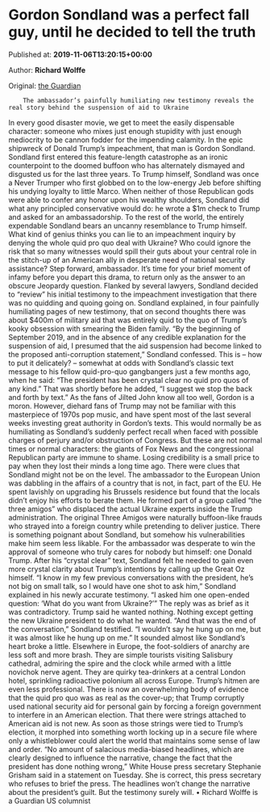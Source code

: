 
# Gordon Sondland was a perfect fall guy, until he decided to tell the truth

Published at: **2019-11-06T13:20:15+00:00**

Author: **Richard Wolffe**

Original: [the Guardian](https://www.theguardian.com/commentisfree/2019/nov/06/gordon-sondland-was-a-perfect-fall-guy-until-he-decided-to-tell-the-truth)


        The ambassador’s painfully humiliating new testimony reveals the real story behind the suspension of aid to Ukraine
      
In every good disaster movie, we get to meet the easily dispensable character: someone who mixes just enough stupidity with just enough mediocrity to be cannon fodder for the impending calamity.
In the epic shipwreck of Donald Trump’s impeachment, that man is Gordon Sondland.
Sondland first entered this feature-length catastrophe as an ironic counterpoint to the doomed buffoon who has alternately dismayed and disgusted us for the last three years.
To Trump himself, Sondland was once a Never Trumper who first globbed on to the low-energy Jeb before shifting his undying loyalty to little Marco. When neither of those Republican gods were able to confer any honor upon his wealthy shoulders, Sondland did what any principled conservative would do: he wrote a $1m check to Trump and asked for an ambassadorship.
To the rest of the world, the entirely expendable Sondland bears an uncanny resemblance to Trump himself. What kind of genius thinks you can lie to an impeachment inquiry by denying the whole quid pro quo deal with Ukraine? Who could ignore the risk that so many witnesses would spill their guts about your central role in the stitch-up of an American ally in desperate need of national security assistance?
Step forward, ambassador. It’s time for your brief moment of infamy before you depart this drama, to return only as the answer to an obscure Jeopardy question.
Flanked by several lawyers, Sondland decided to “review” his initial testimony to the impeachment investigation that there was no quidding and quoing going on. Sondland explained, in four painfully humiliating pages of new testimony, that on second thoughts there was about $400m of military aid that was entirely quid to the quo of Trump’s kooky obsession with smearing the Biden family.
“By the beginning of September 2019, and in the absence of any credible explanation for the suspension of aid, I presumed that the aid suspension had become linked to the proposed anti-corruption statement,” Sondland confessed.
This is – how to put it delicately? – somewhat at odds with Sondland’s classic text message to his fellow quid-pro-quo gangbangers just a few months ago, when he said: “The president has been crystal clear no quid pro quos of any kind.” That was shortly before he added, “I suggest we stop the back and forth by text.”
As the fans of Jilted John know all too well, Gordon is a moron. However, diehard fans of Trump may not be familiar with this masterpiece of 1970s pop music, and have spent most of the last several weeks investing great authority in Gordon’s texts.
This would normally be as humiliating as Sondland’s suddenly perfect recall when faced with possible charges of perjury and/or obstruction of Congress. But these are not normal times or normal characters: the giants of Fox News and the congressional Republican party are immune to shame. Losing credibility is a small price to pay when they lost their minds a long time ago.
There were clues that Sondland might not be on the level. The ambassador to the European Union was dabbling in the affairs of a country that is not, in fact, part of the EU. He spent lavishly on upgrading his Brussels residence but found that the locals didn’t enjoy his efforts to berate them.
He formed part of a group called “the three amigos” who displaced the actual Ukraine experts inside the Trump administration. The original Three Amigos were naturally buffoon-like frauds who strayed into a foreign country while pretending to deliver justice.
There is something poignant about Sondland, but somehow his vulnerabilities make him seem less likable. For the ambassador was desperate to win the approval of someone who truly cares for nobody but himself: one Donald Trump.
After his “crystal clear” text, Sondland felt he needed to gain even more crystal clarity about Trump’s intentions by calling up the Great Oz himself. “I know in my few previous conversations with the president, he’s not big on small talk, so I would have one shot to ask him,” Sondland explained in his newly accurate testimony. “I asked him one open-ended question: ‘What do you want from Ukraine?’”
The reply was as brief as it was contradictory. Trump said he wanted nothing. Nothing except getting the new Ukraine president to do what he wanted. “And that was the end of the conversation,” Sondland testified. “I wouldn’t say he hung up on me, but it was almost like he hung up on me.”
It sounded almost like Sondland’s heart broke a little.
Elsewhere in Europe, the foot-soldiers of anarchy are less soft and more brash. They are simple tourists visiting Salisbury cathedral, admiring the spire and the clock while armed with a little novichok nerve agent. They are quirky tea-drinkers at a central London hotel, sprinkling radioactive polonium all across Europe.
Trump’s hitmen are even less professional. There is now an overwhelming body of evidence that the quid pro quo was as real as the cover-up; that Trump corruptly used national security aid for personal gain by forcing a foreign government to interfere in an American election.
That there were strings attached to American aid is not new. As soon as those strings were tied to Trump’s election, it morphed into something worth locking up in a secure file where only a whistleblower could alert the world that maintains some sense of law and order.
“No amount of salacious media-biased headlines, which are clearly designed to influence the narrative, change the fact that the president has done nothing wrong,” White House press secretary Stephanie Grisham said in a statement on Tuesday.
She is correct, this press secretary who refuses to brief the press. The headlines won’t change the narrative about the president’s guilt. But the testimony surely will.
• Richard Wolffe is a Guardian US columnist

